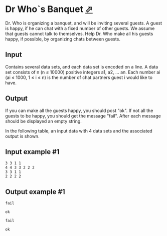 # Dr Who`s Banquet [⬀](https://www.e-olymp.com/en/contests/9571/problems/83974)
Dr. Who is organizing a banquet, and will be inviting several guests. A guest is happy, if he can chat with a fixed number of other guests. We assume that guests cannot talk to themselves. Help Dr. Who make all his guests happy, if possible, by organizing chats between guests.

## Input
Contains several data sets, and each data set is encoded on a line. A data set consists of n (n ≤ 10000) positive integers a1, a2, … an. Each number ai (ai ≤ 1000, 1 ≤ i ≤ n) is the number of chat partners guest i would like to have.

## Output
If you can make all the guests happy, you should post "ok". If not all the guests to be happy, you should get the message "fail". After each message should be displayed an empty string.

In the following table, an input data with 4 data sets and the associated output is shown.

## Input example #1
```
3 3 1 1
4 4 3 3 2 2 2
3 3 1 1
2 2 2 2
```

## Output example #1
```
fail

ok

fail

ok

```
